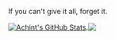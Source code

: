 If you can't give it all, forget it.

<!--
**A3h1nt/A3h1nt** is a ✨ _special_ ✨ repository because its `README.md` (this file) appears on your GitHub profile.

Here are some ideas to get you started:

- 🔭 I’m currently working on ...
- 🌱 I’m currently learning ...
- 👯 I’m looking to collaborate on ...
- 🤔 I’m looking for help with ...
- 💬 Ask me about ...
- 📫 How to reach me: ...
- 😄 Pronouns: ...
- ⚡ Fun fact: ...
-->

<a href="https://github.com/A3h1nt/">
  <img align="center" src="https://github-readme-stats.vercel.app/api?username=A3h1nt&show_icons=true&line_height=27&count_private=true&theme=dark" alt="Achint's GitHub Stats" />
</a>

<a href="https://github.com/A3h1nt/">
  <img align="center" src="https://github-readme-stats.vercel.app/api/top-langs/?username=A3h1nt&hide=scss,html&theme=dark&langs_count=3" />
</a>



